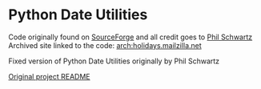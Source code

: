 # Python Date Utilities

Code originally found on [SourceForge](https://sourceforge.net/projects/pythondateutil/) and all credit goes to [Phil Schwartz](https://sourceforge.net/u/phil_schwartz/profile/)
Archived site linked to the code: [arch:holidays.mailzilla.net](https://web.archive.org/web/20120906015624/http://holidays.mailzilla.net/)

Fixed version of Python Date Utilities originally by Phil Schwartz


[Original project README](README)
